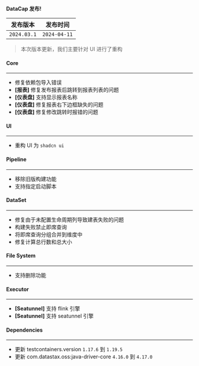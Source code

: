 **DataCap 发布!**

|    发布版本     |     发布时间     |
|:-----------:|:------------:|
| `2024.03.1` | `2024-04-11` |

> 本次版本更新，我们主要针对 UI 进行了重构

#### Core

---

- 修复依赖包导入错误
- **[报表]** 修复发布报表后跳转到报表列表的问题
- **[仪表盘]** 支持显示报表名称
- **[仪表盘]** 修复报表右下边框缺失的问题
- **[仪表盘]** 修复修改跳转时报错的问题

#### UI

---

- 重构 UI 为 `shadcn ui`

#### Pipeline

---

- 移除旧版构建功能
- 支持指定启动脚本

#### DataSet

---

- 修复由于未配置生命周期列导致建表失败的问题
- 构建失败禁止即席查询
- 将即席查询分组合并到维度中
- 修复计算总行数和总大小

#### File System

---

- 支持删除功能

#### Executor

---

- **[Seatunnel]** 支持 flink 引擎
- **[Seatunnel]** 支持 seatunnel 引擎

#### Dependencies

---

- 更新 testcontainers.version `1.17.6` 到 `1.19.5`
- 更新 com.datastax.oss:java-driver-core `4.16.0` 到 `4.17.0 `
